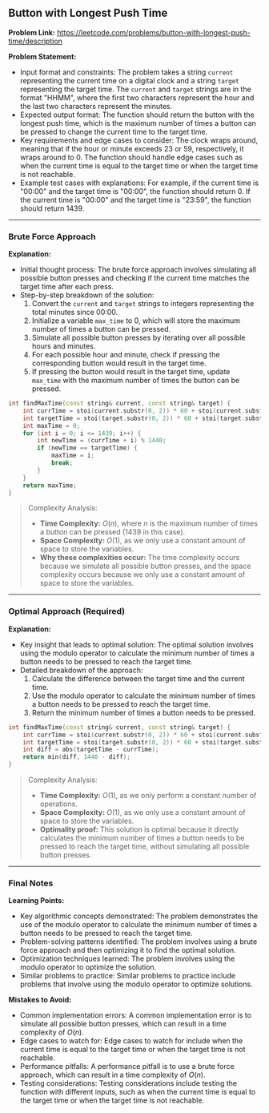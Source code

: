 ## Button with Longest Push Time
**Problem Link:** https://leetcode.com/problems/button-with-longest-push-time/description

**Problem Statement:**
- Input format and constraints: The problem takes a string `current` representing the current time on a digital clock and a string `target` representing the target time. The `current` and `target` strings are in the format "HHMM", where the first two characters represent the hour and the last two characters represent the minutes.
- Expected output format: The function should return the button with the longest push time, which is the maximum number of times a button can be pressed to change the current time to the target time.
- Key requirements and edge cases to consider: The clock wraps around, meaning that if the hour or minute exceeds 23 or 59, respectively, it wraps around to 0. The function should handle edge cases such as when the current time is equal to the target time or when the target time is not reachable.
- Example test cases with explanations: For example, if the current time is "00:00" and the target time is "00:00", the function should return 0. If the current time is "00:00" and the target time is "23:59", the function should return 1439.

---

### Brute Force Approach

**Explanation:**
- Initial thought process: The brute force approach involves simulating all possible button presses and checking if the current time matches the target time after each press.
- Step-by-step breakdown of the solution: 
  1. Convert the `current` and `target` strings to integers representing the total minutes since 00:00.
  2. Initialize a variable `max_time` to 0, which will store the maximum number of times a button can be pressed.
  3. Simulate all possible button presses by iterating over all possible hours and minutes.
  4. For each possible hour and minute, check if pressing the corresponding button would result in the target time.
  5. If pressing the button would result in the target time, update `max_time` with the maximum number of times the button can be pressed.

```cpp
int findMaxTime(const string& current, const string& target) {
    int currTime = stoi(current.substr(0, 2)) * 60 + stoi(current.substr(2));
    int targetTime = stoi(target.substr(0, 2)) * 60 + stoi(target.substr(2));
    int maxTime = 0;
    for (int i = 0; i <= 1439; i++) {
        int newTime = (currTime + i) % 1440;
        if (newTime == targetTime) {
            maxTime = i;
            break;
        }
    }
    return maxTime;
}
```

> Complexity Analysis:
> - **Time Complexity:** $O(n)$, where $n$ is the maximum number of times a button can be pressed (1439 in this case).
> - **Space Complexity:** $O(1)$, as we only use a constant amount of space to store the variables.
> - **Why these complexities occur:** The time complexity occurs because we simulate all possible button presses, and the space complexity occurs because we only use a constant amount of space to store the variables.

---

### Optimal Approach (Required)

**Explanation:**
- Key insight that leads to optimal solution: The optimal solution involves using the modulo operator to calculate the minimum number of times a button needs to be pressed to reach the target time.
- Detailed breakdown of the approach: 
  1. Calculate the difference between the target time and the current time.
  2. Use the modulo operator to calculate the minimum number of times a button needs to be pressed to reach the target time.
  3. Return the minimum number of times a button needs to be pressed.

```cpp
int findMaxTime(const string& current, const string& target) {
    int currTime = stoi(current.substr(0, 2)) * 60 + stoi(current.substr(2));
    int targetTime = stoi(target.substr(0, 2)) * 60 + stoi(target.substr(2));
    int diff = abs(targetTime - currTime);
    return min(diff, 1440 - diff);
}
```

> Complexity Analysis:
> - **Time Complexity:** $O(1)$, as we only perform a constant number of operations.
> - **Space Complexity:** $O(1)$, as we only use a constant amount of space to store the variables.
> - **Optimality proof:** This solution is optimal because it directly calculates the minimum number of times a button needs to be pressed to reach the target time, without simulating all possible button presses.

---

### Final Notes

**Learning Points:**
- Key algorithmic concepts demonstrated: The problem demonstrates the use of the modulo operator to calculate the minimum number of times a button needs to be pressed to reach the target time.
- Problem-solving patterns identified: The problem involves using a brute force approach and then optimizing it to find the optimal solution.
- Optimization techniques learned: The problem involves using the modulo operator to optimize the solution.
- Similar problems to practice: Similar problems to practice include problems that involve using the modulo operator to optimize solutions.

**Mistakes to Avoid:**
- Common implementation errors: A common implementation error is to simulate all possible button presses, which can result in a time complexity of $O(n)$.
- Edge cases to watch for: Edge cases to watch for include when the current time is equal to the target time or when the target time is not reachable.
- Performance pitfalls: A performance pitfall is to use a brute force approach, which can result in a time complexity of $O(n)$.
- Testing considerations: Testing considerations include testing the function with different inputs, such as when the current time is equal to the target time or when the target time is not reachable.